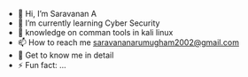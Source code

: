 - 👋 Hi, I’m Saravanan A
- 🌱 I’m currently learning Cyber Security
- 💭 knowledge on comman tools in kali linux
- 📫 How to reach me saravananarumugham2002@gmail.com
- 📄 Get to know me in detail 
- ⚡ Fun fact: ...

<!---
saran0502/saran0502 is a ✨ special ✨ repository because its `README.md` (this file) appears on your GitHub profile.
You can click the Preview link to take a look at your changes.
--->
